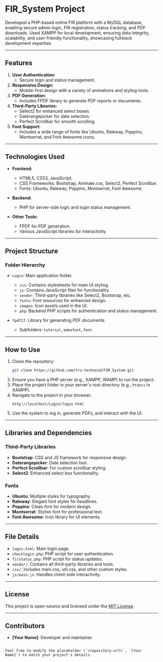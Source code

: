 # FIR_System Project
Developed a PHP-based online FIR platform with a MySQL database, enabling secure admin login, FIR registration, status tracking, and PDF downloads. Used XAMPP for local development, ensuring data integrity, scalability, and user-friendly functionality, showcasing fullstack development expertise.

---

## **Features**
1. **User Authentication:**
   - Secure login and status management.
2. **Responsive Design:**
   - Mobile-first design with a variety of animations and styling tools.
3. **PDF Generation:**
   - Includes FPDF library to generate PDF reports or documents.
4. **Third-Party Libraries:**
   - Select2 for enhanced select boxes.
   - Daterangepicker for date selection.
   - Perfect Scrollbar for smooth scrolling.
5. **Font Support:**
   - Includes a wide range of fonts like Ubuntu, Raleway, Poppins, Montserrat, and Font Awesome icons.

---

## **Technologies Used**
- **Frontend:**
  - HTML5, CSS3, JavaScript.
  - CSS Frameworks: Bootstrap, Animate.css, Select2, Perfect Scrollbar.
  - Fonts: Ubuntu, Raleway, Poppins, Montserrat, Font Awesome.
  
- **Backend:**
  - PHP for server-side logic and login status management.

- **Other Tools:**
  - FPDF for PDF generation.
  - Various JavaScript libraries for interactivity.

---

## **Project Structure**

### **Folder Hierarchy**
- `Login`: Main application folder.
  - `css`: Contains stylesheets for main UI styling.
  - `js`: Contains JavaScript files for functionality.
  - `vendor`: Third-party libraries like Select2, Bootstrap, etc.
  - `fonts`: Font resources for enhanced design.
  - `images`: Icon assets used in the UI.
  - `php`: Backend PHP scripts for authentication and status management.

- `fpdf17`: Library for generating PDF documents.
  - Subfolders: `tutorial`, `makefont`, `font`.

---

## **How to Use**
1. Clone the repository:
   ```bash
   git clone https://github.com/tru-technoid/FIR_System.git

   ```
2. Ensure you have a PHP server (e.g., XAMPP, WAMP) to run the project.
3. Place the project folder in your server's root directory (e.g., `htdocs` in XAMPP).
4. Navigate to the project in your browser:
   ```url
   http://localhost/Login/login.html
   ```
5. Use the system to log in, generate PDFs, and interact with the UI.

---

## **Libraries and Dependencies**
### **Third-Party Libraries**
- **Bootstrap**: CSS and JS framework for responsive design.
- **Daterangepicker**: Date selection tool.
- **Perfect Scrollbar**: For custom scrollbar styling.
- **Select2**: Enhanced select box functionality.


### **Fonts**
- **Ubuntu**: Multiple styles for typography.
- **Raleway**: Elegant font styles for headlines.
- **Poppins**: Clean font for modern design.
- **Montserrat**: Stylish font for professional text.
- **Font Awesome**: Icon library for UI elements.

---

## **File Details**
- `login.html`: Main login page.
- `checklogin.php`: PHP script for user authentication.
- `firstatus.php`: PHP script for status updates.
- `vendor/`: Contains all third-party libraries and tools.
- `css/`: Includes main.css, util.css, and other custom styles.
- `js/main.js`: Handles client-side interactivity.

---

## **License**
This project is open-source and licensed under the [MIT License](LICENSE).

---

## **Contributors**
- **[Your Name]**: Developer and maintainer.
```

Feel free to modify the placeholder (`<repository-url>`, `[Your Name]`) to match your project's details.

